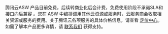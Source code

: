 腾讯云ASW 产品目前免费，后续转商业化后会计费，免费使用阶段不承诺SLA和接口向后兼容 。您在 ASW 中编排调用其他云资源或服务时，云服务商会收取相关资源或服务的费用。关于腾讯云各项服务的具体价格信息，请查看 [定价中心](https://buy.cloud.tencent.com/price)。如需了解本产品更多详情，请 [联系我们]( https://cloud.tencent.com/document/product/1272/55038) 获得支持。 

